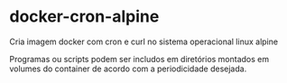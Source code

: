 # docker-cron-alpine

Cria imagem docker com cron e curl no sistema operacional linux alpine

Programas ou scripts podem ser includos em diretórios montados em volumes do container de acordo com a periodicidade desejada.
